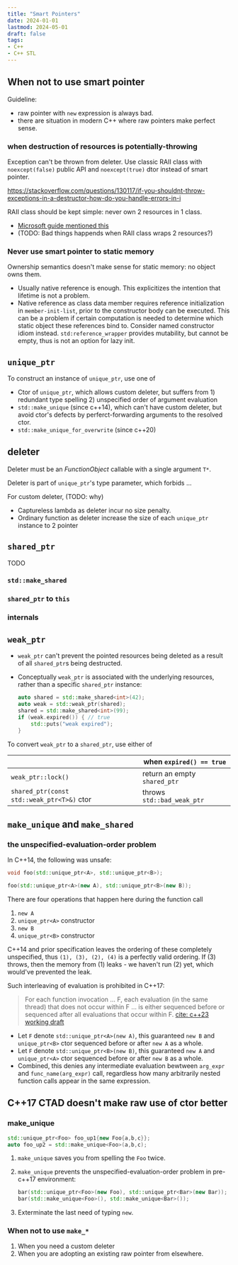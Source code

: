 ```yaml
---
title: "Smart Pointers"
date: 2024-01-01
lastmod: 2024-05-01
draft: false
tags:
- C++
- C++ STL
---
```


## When not to use smart pointer

Guideline:
- raw pointer with `new` expression is always bad.
- there are situation in modern C++ where raw pointers make perfect sense.

### when destruction of resources is potentially-throwing

Exception can't be thrown from deleter. Use classic RAII class with `noexcept(false)` public API and `noexcept(true)` dtor instead of smart pointer.

https://stackoverflow.com/questions/130117/if-you-shouldnt-throw-exceptions-in-a-destructor-how-do-you-handle-errors-in-i

RAII class should be kept simple: never own 2 resources in 1 class.
- [Microsoft guide mentioned this](https://docs.microsoft.com/en-us/cpp/cpp/how-to-design-for-exception-safety?view=msvc-170#keep-resource-classes-simple)
- (TODO: Bad things happends when RAII class wraps 2 resources?)

### Never use smart pointer to static memory

Ownership semantics doesn't make sense for static memory: no object owns them.

- Usually native reference is enough. This explicitizes the intention that lifetime is not a problem.
- Native reference as class data member requires reference initialization in `member-init-list`, prior to the constructor body can be executed. This can be a problem if certain computation is needed to determine which static object these references bind to. Consider named constructor idiom instead. `std:reference_wrapper` provides mutability, but cannot be empty, thus is not an option for lazy init.

## `unique_ptr`

To construct an instance of `unique_ptr`, use one of
- Ctor of `unique_ptr`, which allows custom deleter, but suffers from 1) redundant type spelling 2) unspecified order of argument evaluation
- `std::make_unique` (since c++14), which can't have custom deleter, but avoid ctor's defects by perferct-forwarding arguments to the resolved ctor.
- `std::make_unique_for_overwrite` (since c++20)

## deleter

Deleter must be an *FunctionObject* callable with a single argument `T*`.

Deleter is part of `unique_ptr`'s type parameter, which forbids ...

For custom deleter, (TODO: why)
- Captureless lambda as deleter incur no size penalty.
- Ordinary function as deleter increase the size of each `unique_ptr` instance to 2 pointer


## `shared_ptr`

TODO

### `std::make_shared`

### `shared_ptr` to `this`

### internals

## `weak_ptr`

- `weak_ptr` can't prevent the pointed resources being deleted as a result of all `shared_ptr`s being destructed.
- Conceptually `weak_ptr` is associated with the underlying resources, rather than a specific `shared_ptr` instance: 

    ```c++
    auto shared = std::make_shared<int>(42);
    auto weak = std::weak_ptr(shared);
    shared = std::make_shared<int>(99);
    if (weak.expired()) { // true
        std::puts("weak expired");
    }
    ```


To convert `weak_ptr` to a `shared_ptr`, use either of

|                                            | when `expired() == true`     |
|--------------------------------------------|------------------------------|
| `weak_ptr::lock()`                         | return an empty `shared_ptr` |
| `shared_ptr(const std::weak_ptr<T>&)` ctor | throws `std::bad_weak_ptr`   |



## `make_unique` and `make_shared`

### the unspecified-evaluation-order problem

In C++14, the following was unsafe:

```c++
void foo(std::unique_ptr<A>, std::unique_ptr<B>);

foo(std::unique_ptr<A>(new A), std::unique_ptr<B>(new B));
```

There are four operations that happen here during the function call

1. `new A`
2. `unique_ptr<A>` constructor
3. `new B`
4. `unique_ptr<B>` constructor

C++14 and prior specification leaves the ordering of these completely unspecified, thus `(1), (3), (2), (4)` is a perfectly valid ordering.
If (3) throws, then the memory from (1) leaks - we haven't run (2) yet, which would've prevented the leak.

Such interleaving of evaluation is prohibited in C++17: 

> For each function invocation ... F, each evaluation (in the same thread) that does not occur within F ...
> is either sequenced before or sequenced after all evaluations that occur within F.
> [cite: c++23 working draft](https://eel.is/c++draft/intro.execution#11)

- Let `F` denote `std::unique_ptr<A>(new A)`,  this guaranteed `new B` and `unique_ptr<B>` ctor sequenced before or after `new A` as a whole.
- Let `F` denote `std::unique_ptr<B>(new B)`,  this guaranteed `new A` and `unique_ptr<A>` ctor sequenced before or after `new B` as a whole.
- Combined, this denies any intermediate evaluation bewtween `arg_expr` and `func_name(arg_expr)` call, regardless how many arbitrarily nested function calls appear in the same expression.

## C++17 CTAD doesn't make raw use of ctor better

### make_unique

```c++
std::unique_ptr<Foo> foo_up1{new Foo{a,b,c}};
auto foo_up2 = std::make_unique<Foo>(a,b,c);
```

1. `make_unique` saves you from spelling the `Foo` twice.
2. `make_unique` prevents the unspecified-evaluation-order problem in pre-c++17 environment:

    ```c++
    bar(std::unique_ptr<Foo>(new Foo), std::unique_ptr<Bar>(new Bar));
    bar(std::make_unique<Foo>(), std::make_unique<Bar>());
    ```

3. Exterminate the last need of typing `new`.

### When not to use `make_*`

1. When you need a custom deleter
2. When you are adopting an existing raw pointer from elsewhere.
